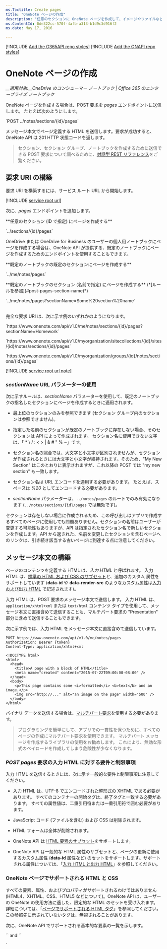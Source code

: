 ```yaml
---
ms.Toctitle: Create pages
title: "OneNote ページの作成"
description: "任意のセクションに OneNote ページを作成して、イメージやファイルなどのコンテンツを含めます。"
ms.ContentId: 0de322cc-570f-4afb-a313-b1d9c3d916f2
ms.date: May 17, 2016

---
```

[!INCLUDE [Add the O365API repo styles](../includes/controls/addo365apistyles.xml)]
[!INCLUDE [Add the ONAPI repo styles](../includes/controls/addonapistyles.xml)]

# OneNote ページの作成

*__適用対象:__OneDrive のコンシューマー ノートブック | Office 365 のエンタープライズ ノートブック*

OneNote ページを作成する場合は、POST 要求を *pages* エンドポイントに送信します。 たとえば次のようにします。

<p id="indent">`POST ../notes/sections/{id}/pages`</p>

メッセージ本文でページ定義する HTML を送信します。要求が成功すると、OneNote API は 201 HTTP 状態コードを返します。

>セクション、セクション グループ、ノートブックを作成するために送信できる POST 要求について調べるために、[対話型 REST リファレンス](http://dev.onenote.com/docs)をご覧ください。


<a name="request-uri"></a>
## 要求 URI の構築

要求 URI を構築するには、サービス ルート URL から開始します。

[!INCLUDE [service root url](../includes/onenote/service-root-url.xml)]

次に、*pages* エンドポイントを追加します。

<p id="outdent1">**任意のセクション (ID で指定) にページを作成する**</p>
<p id="indent1">`../sections/{id}/pages`</p>

OneDrive または OneDrive for Business のユーザーの個人用ノートブックにページを作成する場合は、OneNote API が提供する、既定のノートブックにページを作成するためのエンドポイントを使用することもできます。

<p id="outdent1">**既定のノートブックの既定のセクションにページを作成する**</p>
<p id="indent1">`../me/notes/pages`</p>

<p id="outdent1">**既定のノートブックのセクション (名前で指定) にページを作成する** (*[ルールを参照](#post-pages-section-name)*)</p>
<p id="indent1">`../me/notes/pages?sectionName=Some%20section%20name`</p>


<br />
完全な要求 URI は、次に示す例のいずれかのようになります。
<p id="indent">`https://www.onenote.com/api/v1.0/me/notes/sections/{id}/pages?sectionName=Homework`</p>
<p id="indent">`https://www.onenote.com/api/v1.0/myorganization/sitecollections/{id}/sites/{id}/notes/sections/{id}/pages`</p>
<p id="indent">`https://www.onenote.com/api/v1.0/myorganization/groups/{id}/notes/sections/{id}/pages`</p>

[!INCLUDE [service root url note](../includes/onenote/service-root-note.xml)]

<a name="post-pages-section-name"></a>
### *sectionName* URL パラメーターの使用

次に示すルールは、*sectionName* パラメーターを使用して、既定のノートブックの指名したセクションにページを作成するときに適用されます。

- 最上位のセクションのみを参照できます (セクション グループ内のセクションは参照できません)。

- 指定した名前のセクションが既定のノートブックに存在しない場合、そのセクションは API によって作成されます。 セクション名に使用できない文字は、「 * \ / : &lt; &gt; | &amp; # " % ~」です。

- セクション名の照合では、大文字と小文字が区別されませんが、セクションが作成されるときには大文字と小文字が維持されます。そのため、"My New Section" はこのとおりに表示されますが、これ以降の POST では "my new section" も一致します。

- セクション名は URL エンコードを適用する必要があります。 たとえば、スペースは *%20* としてエンコードする必要があります。

- *sectionName* パラメーターは、`../notes/pages` のルートでのみ有効になります (`../notes/sections/{id}/pages` では無効です)。

セクションは存在しない場合に作成されるため、この呼び出しはアプリで作成するすべてのページに使用しても問題ありません。セクションの名前はユーザーが変更する可能性もありますが、API は指定されたセクション名で新しいセクションを作成します。API から返された、名前を変更したセクションを含むページへのリンクは、引き続き該当する古いページに到達する点に注意してください。 


<a name="message-body"></a>
## メッセージ本文の構築

ページのコンテンツを定義する HTML は、*入力 HTML* と呼ばれます。 入力 HTML は、[標準の HTML および CSS のサブセット](#supported-html)と、追加のカスタム 属性をサポートしています  (**data-id** や **data-render-src** のようなカスタム属性は[入力および出力 HTML](..\howto\onenote-input-output-html.md) で記述されます)。 

入力 HTML は、POST 要求のメッセージ本文で送信します。 入力 HTML は、`application/xhtml+xml` または `text/html` コンテンツ タイプを使用して、メッセージ本文に直接含めて送信することも、マルチパート要求の "Presentation" 部分に含めて送信することもできます。 

次に示す例では、入力 HTML をメッセージ本文に直接含めて送信しています。

```
POST https://www.onenote.com/api/v1.0/me/notes/pages
Authorization: Bearer {token}
Content-Type: application/xhtml+xml

<!DOCTYPE html>
<html>
  <head>
    <title>A page with a block of HTML</title>
    <meta name="created" content="2015-07-22T09:00:00-08:00" />
  </head>
  <body>
    <p>This page contains some <i>formatted</i> <b>text</b> and an image.</p>
    <img src="http://..." alt="an image on the page" width="500" />
  </body>
</html>
```

バイナリ データを送信する場合は、[マルチパート要求](#example)を使用する必要があります。 

>プログラミングを簡単にして、アプリでの一貫性を保つために、すべてのページの作成にマルチパート要求を使用できます。 マルチパート メッセージを作成するライブラリの使用をお勧めします。 これにより、無効な形式のペイロードを作成してしまう危険性が少なくなります。


<a name="input-html-rules"></a>
### *POST pages* 要求の入力 HTML に対する要件と制限事項

入力 HTML を送信するときには、次に示す一般的な要件と制限事項に注意してください。  

- 入力 HTML は、UTF-8 でエンコードされた整形式の XHTML である必要があります。 すべてのコンテナーの開始タグは、終了タグと一致する必要があります。 すべての属性値は、二重引用符または一重引用符で囲む必要があります。  <!--docs say MUST be encoded-->

- JavaScript コード (ファイルを含む) および CSS は削除されます。 

- HTML フォームは全体が削除されます。  

- OneNote API は [HTML 要素のサブセット](#supported-html)をサポートします。 

- OneNote API は一般的な HTML 属性のサブセットと、ページの更新に使用するカスタム属性 (**data-id** 属性など) のセットをサポートします。サポートされる属性については、「[入力 HTML と出力 HTML](..\howto\onenote-input-output-html.md)」を参照してください。


<a name="supported-html"></a>
### OneNote ページでサポートされる HTML と CSS

すべての要素、属性、およびプロパティがサポートされるわけではありません (HTML4、XHTML、CSS、HTML5 などについて)。OneNote API は、ユーザーの OneNote の使用方法に適した、限定的な HTML のセットを受け入れます。詳細については、「[ページでサポートされる HTML タグ](http://dev.onenote.com/docs#/introduction/html-tag-support-for-pages)」を参照してください。この参照先に示されていないタグは、無視されることがあります。

<!--The OneNote API only accepts UTF-8 data. Be sure that all requests are encoded that way, and your content-type headers indicate that as well. xx our examples don't show this-->

次に、OneNote API でサポートされる基本的な要素の一覧を示します。

<p id="indent">`<head>` and `<body>`</p>
<p id="indent">`<title>` and `<meta>` (ページのタイトルと作成日を設定する)</p>
<p id="indent">`<h1>` through `<h6>` (セクションの見出し用)</p>
<p id="indent">`<p>` (段落用)</p>
<p id="indent">`<ul>`, `<ol>`, and `<li>` (リストおよびリスト アイテム用)</p>
<p id="indent">`<table>`, `<tr>` and `<td>` (入れ子の表を含む)</p>
<p id="indent">`<pre>` (書式設定済みのテキスト用であり、空白と改行が維持される)</p>
<p id="indent">`<b>` and `<i>` (太字および斜体用)</p>

OneNote API は、ページの作成時に 入力 HTML の意味的な内容と基本的構造を維持しますが、サポートされている HTML および CSS のセットを使用するように入力 HTML を変換します。OneNote に存在しない機能は変換されないため、ソース HTML では認識されない可能性があります。 


<a name="example"></a>
## 要求の例

ここに示すマルチパート要求の例では、イメージと埋め込みファイルが含まれたページを作成します。必須の **Presentation** 部分には、ページを定義する HTML が含まれています。**imageBlock1** 部分には、バイナリ イメージ データが含まれ、**fileBlock1** にはバイナリ ファイル データが含まれています。データ部分には、OneNote API が OneNote ページに[イメージとして HTML をレンダリングする](../howto/onenote-images-files.md#image-img-binary-data-render-src)場合の HTML を含めることもできます。 

```
POST https://www.onenote.com/api/v1.0/me/notes/pages
Authorization: Bearer {token}
Content-Type: multipart/form-data; boundary=MyPartBoundary198374

--MyPartBoundary198374
Content-Disposition:form-data; name="Presentation"
Content-Type:text/html

<!DOCTYPE html>
<html>
  <head>
    <title>A page with rendered images and an attached file</title>
    <meta name="created" content="2015-07-22T09:00:00-08:00" />
  </head>
  <body>
    <p>Here's an image from an <i>online source</i>:</p>
    <img src="http://..." alt="an image on the page" width="500" />
    <p>Here's an image uploaded as <b>binary data</b>:</p>
    <img src="name:imageBlock1" alt="an image on the page" width="300" />
    <p>Here's a file attachment:</p>
    <object data-attachment="FileName.pdf" data="name:fileBlock1" type="application/pdf" />
  </body>
</html>

--MyPartBoundary198374
Content-Disposition:form-data; name="imageBlock1"
Content-Type:image/jpeg

... binary image data ...

--MyPartBoundary198374
Content-Disposition:form-data; name="fileBlock1"
Content-Type:application/pdf

... binary file data ...

--MyPartBoundary198374--
```

複数イメージやその他のファイルを含むページを作成する方法示す例については、「[画像とファイルを追加する](..\howto\onenote-images-files.md)」、および[チュートリアル](../howto/onenote-tutorial.md)と[サンプル](https://github.com/onenotedev)を参照してください。また、[絶対配置要素の作成](../howto/onenote-abs-pos.md)方法、[ノート シールの使用](../howto/onenote-note-tags.md)方法と、名刺キャプチャ、オンラインのレシピ一覧およびオンラインの製品一覧の[データ抽出](../howto/onenote-extract-data.md)方法について調べてください。

OneNote API は、マルチパート メッセージ本文の CRLF 改行など、一部の形式については厳密です。 無効な形式のペイロードを作成してしまう危険性を少なくするために、マルチパート メッセージはライブラリを使用して作成してください。 無効な形式のペイロードに関する 400 状態を受信した場合は、改行と空白の書式を確認し、エンコーディングの問題について調べます。 たとえば、`charset=utf-8` を使用してみてください (例: `Content-Type: text/html; charset=utf-8`)。

[入力 HTML に対する要件と制限事項](#input-html-rules) および [POST 要求のサイズ制限](..\howto\onenote-images-files.md#size-limits)を参照してください。


<a name="request-response-info"></a>
## *POST pages* 要求の要求情報と応答情報

| 要求データ | 説明 |  
|------|------|  
| プロトコル | すべての要求は SSL/TLS HTTPS プロトコルを使用します。 |  
| 承認ヘッダー | <p>`Bearer {token}`。*{token}* は、登録済みアプリの有効な OAuth 2.0 アクセス トークンになります。</p><p>これがないか、無効の場合、要求は失敗し、401 ステータス コードが表示されます。 「[認証とアクセス許可](..\howto\onenote-auth.md)」を参照してください。</p> |  
| Content-Type ヘッダー | <p>HTML コンテンツの `text/html` または `application/xhtml+xml`。メッセージ本文またはマルチパート要求の必須の "Presentation" パートで直接送信します。</p><p>マルチパート要求はバイナリ データを送信するときに必須であり、コンテンツ タイプとして `multipart/form-data; boundary=part-boundary` を使用します。*{part-boundary}* は、各データ パートの開始と終了を伝える文字列です。</p> |  
| Accept ヘッダー | `application/json` | 

| 応答データ | 説明 |  
|------|------|  
| 成功コード | 201 HTTP ステータス コード。 |  
| 応答本文 | JSON 形式での新しいページの OData 表現。 |  
| エラー | 要求が失敗すると、API は応答本文の **@api.diagnostics** オブジェクトでエラーを返します。 |  
| Location ヘッダー | 新しいページのリソース URL。 |  
| X-CorrelationId ヘッダー | 要求を一意に識別する GUID。Microsoft サポートと問題のトラブルシューティングを行う際に、この値を Date ヘッダーの値とともに使用できます。 |  


<a name="root-url"></a>
### OneNote サービスのルート URL の構築

[!INCLUDE [service root url section](../includes/onenote/service-root-section.xml)]


<a name="permissions"></a>
## アクセス許可

OneNote ページを作成するには、適切なアクセス許可を要求する必要があります。アプリの動作に必要な最低限のアクセス許可を選択してください。

[!INCLUDE [Create perms](../includes/onenote/create-perms.md)] 

アクセス許可のスコープと動作のしくみの詳細については、「[OneNote のアクセス許可のスコープ](../howto/onenote-auth.md)」を参照してください。

<a name="see-also"></a>
## その他のリソース

- [画像とファイルを追加する](../howto/onenote-images-files.md)
- [絶対配置要素を作成する](../howto/onenote-abs-pos.md)  
- [データを抽出する](../howto/onenote-extract-data.md)
- [ノート シールを使用する](../howto/onenote-note-tags.md)
- [OneNote の開発](../howto/onenote-landing.md)
- [OneNote デベロッパー センター](http://dev.onenote.com/)
- [OneNote の開発者ブログ](http://go.microsoft.com/fwlink/?LinkID=390183)
- [スタック オーバーフローに関する OneNote の開発の質問](http://go.microsoft.com/fwlink/?LinkID=390182) 
- [OneNote GitHub のリポジトリ](http://go.microsoft.com/fwlink/?LinkID=390178)


